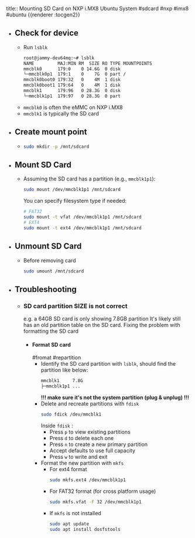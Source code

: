 title:: Mounting SD Card on NXP i.MX8 Ubuntu System
#sdcard #nxp #imx8 #ubuntu
{{renderer :tocgen2}}

- ## Check for device
	- Run `lsblk`
	  ```bash
	  root@jammy-dev64mq:~# lsblk
	  NAME         MAJ:MIN RM  SIZE RO TYPE MOUNTPOINTS
	  mmcblk0      179:0    0 14.6G  0 disk
	  └─mmcblk0p1  179:1    0    7G  0 part /
	  mmcblk0boot0 179:32   0    4M  1 disk
	  mmcblk0boot1 179:64   0    4M  1 disk
	  mmcblk1      179:96   0 28.3G  0 disk
	  └─mmcblk1p1  179:97   0 28.3G  0 part
	  ```
	- `mmcblk0` is often the eMMC on NXP i.MX8
	- `mmcblk1` is typically the SD card
- ## Create mount point
	- ```bash
	  sudo mkdir -p /mnt/sdcard
	  ```
- ## Mount SD Card
	- Assuming the SD card has a partition (e.g., `mmcblk1p1`):
	  ```bash
	  sudo mount /dev/mmcblk1p1 /mnt/sdcard
	  ```
	  You can specify filesystem type if needed:
	  ```bash
	  # FAT32
	  sudo mount -t vfat /dev/mmcblk1p1 /mnt/sdcard
	  # EXT4
	  sudo mount -t ext4 /dev/mmcblk1p1 /mnt/sdcard
	  ```
- ## Unmount SD Card
	- Before removing card
	  ```bash
	  sudo umount /mnt/sdcard
	  ```
- ## Troubleshooting
	- ### SD card partition SIZE is not correct
	  e.g. a 64GB SD card is only showing 7.8GB partition
	  It's likely still has an old partition table on the SD card. Fixing the problem with formatting the SD card
		- #### Format SD card
		  #fromat #repartition
			- Identify the SD card partition with `lsblk`, should find the partition like below:
			  ```bash
			  mmcblk1     7.8G
			  ├─mmcblk1p1 ...
			  ```
			  **!!! make sure it's not the system partition (plug & unplug) !!!**
			- Delete and recreate partitions with `fdisk`
			  ```bash
			  sudo fdick /dev/mmcblk1
			  ```
			  Inside  `fdisk` :
				- Press `p` to view existing partitions
				- Press `d` to delete each one
				- Press `n` to create a new primary partition
				- Accept defaults to use full capacity
				- Press `w` to write and exit
			- Format the new partition with `mkfs`
				- For ext4 format
				  ```bash
				  sudo mkfs.ext4 /dev/mmcblk1p1
				  ```
				- For FAT32 format (for cross platform usage)
				  ```bash
				  sudo mkfs.vfat -F 32 /dev/mmcblk1p1
				  ```
				- If `mkfs` is not installed
				  ```bash
				  sudo apt update
				  sudo apt install dosfstools
				  ```